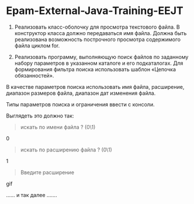 # Epam-External-Java-Training-EEJT
1. Реализовать класс-оболочку для просмотра текстового файла. В конструктор класса должно передаваться имя файла. Должна быть реализована возможность построчного просмотра содержимого файла циклом for.

2. Реализовать программу, выполняющую поиск файлов по заданному набору параметров в указанном каталоге и его подкаталогах. Для формирования фильтра поиска использовать шаблон «Цепочка обязанностей».

В качестве параметров поиска использовать имя файла, расширение, диапазон размеров файла, диапазон дат изменения файла.

Типы параметров поиска и ограничения ввести с консоли.

Выглядеть это должно так:

> искать по имени файла ? (0\1)

0

> искать по расширению файла ? (0\1)

1

> Введите расширение

gif

…… и так далее …….
